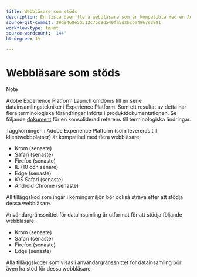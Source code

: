 ```yaml
---
title: Webbläsare som stöds
description: En lista över flera webbläsare som är kompatibla med en Adobe Experience Platform-tagg.
source-git-commit: 39d9468e5d512c75c9d540fa5d2bcba4967e2881
workflow-type: tm+mt
source-wordcount: '144'
ht-degree: 1%

---
```


# Webbläsare som stöds

>[!NOTE]
>
>Adobe Experience Platform Launch omdöms till en serie datainsamlingstekniker i Experience Platform. Som ett resultat av detta har flera terminologiska förändringar införts i produktdokumentationen. Se följande [dokument](../term-updates.md) för en konsoliderad referens till terminologiska ändringar.

Taggkörningen i Adobe Experience Platform (som levereras till klientwebbplatser) är kompatibel med flera webbläsare:

- Krom (senaste)
- Safari (senaste)
- Firefox (senaste)
- IE (10 och senare)
- Edge (senaste)
- iOS Safari (senaste)
- Android Chrome (senaste)

All tilläggskod som ingår i körningsmiljön bör också sträva efter att stödja dessa webbläsare.

Användargränssnittet för datainsamling är utformat för att stödja följande webbläsare:

- Krom (senaste)
- Safari (senaste)
- Firefox (senaste)
- Edge (senaste)

Alla tilläggskoder som visas i användargränssnittet för datainsamling bör även ha stöd för dessa webbläsare.

